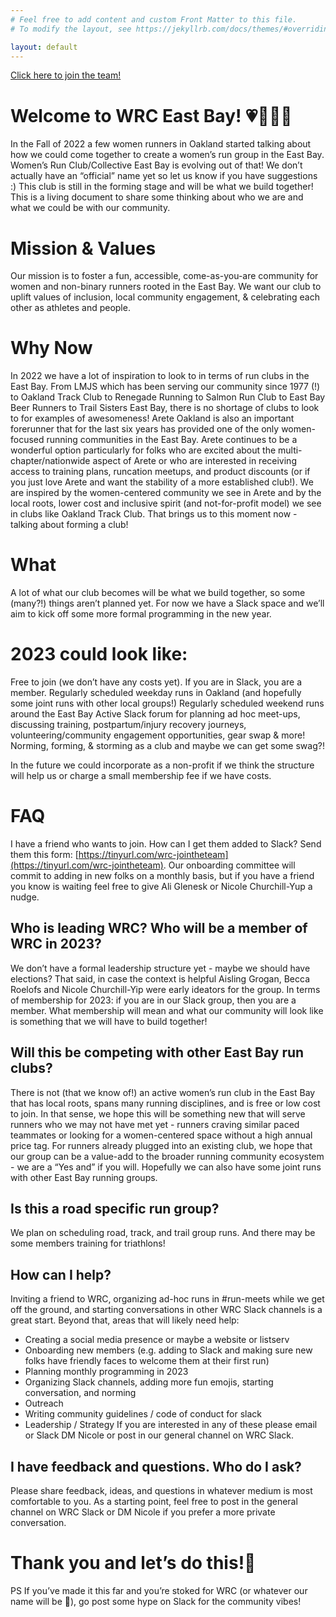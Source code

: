 ```yaml
---
# Feel free to add content and custom Front Matter to this file.
# To modify the layout, see https://jekyllrb.com/docs/themes/#overriding-theme-defaults

layout: default
---
```


[Click here to join the team!](https://tinyurl.com/wrc-jointheteam)

# Welcome to WRC East Bay! 💗🏃‍♀️🎉

In the Fall of 2022 a few women runners in Oakland started talking about how we could come together to create a women’s run group in the East Bay. Women’s Run Club/Collective East Bay is evolving out of that! We don’t actually have an “official” name yet so let us know if you have suggestions :) This club is still in the forming stage and will be what we build together! This is a living document to share some thinking about who we are and what we could be with our community.

# Mission & Values
Our mission is to foster a fun, accessible, come-as-you-are community for women and non-binary runners rooted in the East Bay. We want our club to uplift values of inclusion, local community engagement, & celebrating each other as athletes and people.

# Why Now
In 2022 we have a lot of inspiration to look to in terms of run clubs in the East Bay. From LMJS which has been serving our community since 1977 (!) to Oakland Track Club to Renegade Running to Salmon Run Club to East Bay Beer Runners to Trail Sisters East Bay, there is no shortage of clubs to look to for examples of awesomeness! Arete Oakland is also an important forerunner that for the last six years has provided one of the only women-focused running communities in the East Bay. Arete continues to be a wonderful option particularly for folks who are excited about the multi-chapter/nationwide aspect of Arete or who are interested in receiving access to training plans, runcation meetups, and product discounts (or if you just love Arete and want the stability of a more established club!). We are inspired by the women-centered community we see in Arete and by the local roots, lower cost and inclusive spirit (and not-for-profit model) we see in clubs like Oakland Track Club. That brings us to this moment now - talking about forming a club!

# What
A lot of what our club becomes will be what we build together, so some (many?!) things aren’t planned yet. For now we have a Slack space and we’ll aim to kick off some more formal programming in the new year. 

# 2023 could look like:
Free to join (we don’t have any costs yet). If you are in Slack, you are a member.
Regularly scheduled weekday runs in Oakland (and hopefully some joint runs with other local groups!)
Regularly scheduled weekend runs around the East Bay
Active Slack forum for planning ad hoc meet-ups, discussing training, postpartum/injury recovery journeys, volunteering/community engagement opportunities, gear swap & more!
Norming, forming, & storming as a club and maybe we can get some swag?!

In the future we could incorporate as a non-profit if we think the structure will help us or charge a small membership fee if we have costs. 

# FAQ
I have a friend who wants to join. How can I get them added to Slack? 
Send them this form: [https://tinyurl.com/wrc-jointheteam](https://tinyurl.com/wrc-jointheteam). Our onboarding committee will commit to adding in new folks on a monthly basis, but if you have a friend you know is waiting feel free to give Ali Glenesk or Nicole Churchill-Yup a nudge. 

## Who is leading WRC? Who will be a member of WRC in 2023?
We don’t have a formal leadership structure yet - maybe we should have elections? That said, in case the context is helpful Aisling Grogan, Becca Roelofs and Nicole Churchill-Yip were early ideators for the group. In terms of membership for 2023: if you are in our Slack group, then you are a member. What membership will mean and what our community will look like is something that we will have to build together!

## Will this be competing with other East Bay run clubs? 
There is not (that we know of!) an active women’s run club in the East Bay that has local roots, spans many running disciplines, and is free or low cost to join. In that sense, we hope this will be something new that will serve runners who we may not have met yet - runners craving similar paced teammates or looking for a women-centered space without a high annual price tag. For runners already plugged into an existing club, we hope that our group can be a value-add to the broader running community ecosystem - we are a “Yes and” if you will. Hopefully we can also have some joint runs with other East Bay running groups.

## Is this a road specific run group? 
We plan on scheduling road, track, and trail group runs. And there may be some members training for triathlons!

## How can I help? 
Inviting a friend to WRC, organizing ad-hoc runs in #run-meets while we get off the ground, and starting conversations in other WRC Slack channels is a great start. Beyond that, areas that will likely need help:
- Creating a social media presence or maybe a website or listserv
- Onboarding new members (e.g. adding to Slack and making sure new folks have friendly faces to welcome them at their first run)
- Planning monthly programming in 2023
- Organizing Slack channels, adding more fun emojis, starting conversation, and norming
- Outreach
- Writing community guidelines / code of conduct for slack
- Leadership / Strategy 
If you are interested in any of these please email or Slack DM Nicole or post in our general channel on WRC Slack. 

## I have feedback and questions. Who do I ask? 
Please share feedback, ideas, and questions in whatever medium is most comfortable to you. As a starting point, feel free to post in the general channel on WRC Slack or DM Nicole if you prefer a more private conversation.


# Thank you and let’s do this!🦄

PS If you’ve made it this far and you’re stoked for WRC (or whatever our name will be 🤪), go post some hype on Slack for the community vibes!
